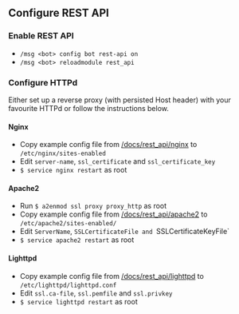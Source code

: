 ## Configure REST API

### Enable REST API
* `/msg <bot> config bot rest-api on`
* `/msg <bot> reloadmodule rest_api`

### Configure HTTPd
Either set up a reverse proxy (with persisted Host header) with your favourite HTTPd or follow the instructions below.

#### Nginx
* Copy example config file from [/docs/rest_api/nginx](/docs/rest_api/nginx) to `/etc/nginx/sites-enabled`
* Edit `server-name`, `ssl_certificate` and `ssl_certificate_key`
* `$ service nginx restart` as root

#### Apache2
* Run `$ a2enmod ssl proxy proxy_http` as root
* Copy example config file from [/docs/rest_api/apache2](/docs/rest_api/apache2) to `/etc/apache2/sites-enabled/`
* Edit `ServerName`, `SSLCertificateFile and `SSLCertificateKeyFile`
* `$ service apache2 restart` as root

#### Lighttpd
* Copy example config file from [/docs/rest_api/lighttpd](/docs/rest_api/lighttpd) to `/etc/lighttpd/lighttpd.conf`
* Edit `ssl.ca-file`, `ssl.pemfile` and `ssl.privkey`
* `$ service lighttpd restart` as root
